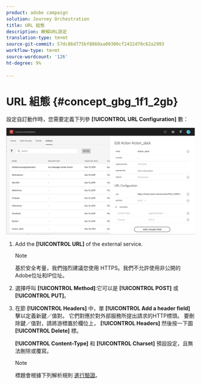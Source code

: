 ```yaml
---
product: adobe campaign
solution: Journey Orchestration
title: URL 組態
description: 瞭解URL設定
translation-type: tm+mt
source-git-commit: 57dc86d775bf8860aa09300cf2432d70c62a2993
workflow-type: tm+mt
source-wordcount: '126'
ht-degree: 9%

---
```



# URL 組態 {#concept_gbg_1f1_2gb}

設定自訂動作時，您需要定義下列參 **[!UICONTROL URL Configuration]** 數：

![](../assets/journeyurlconfiguration.png)

1. Add the **[!UICONTROL URL]** of the external service.

   >[!NOTE]
   >
   >基於安全考量，我們強烈建議您使用 HTTPS。我們不允許使用非公開的Adobe位址和IP位址。

1. 選擇呼叫 **[!UICONTROL Method]**:它可以是 **[!UICONTROL POST]** 或 **[!UICONTROL PUT]**。
1. 在節 **[!UICONTROL Headers]** 中，單 **[!UICONTROL Add a header field]** 擊以定義新鍵／值對。 它們對應於對外部服務所提出請求的HTTP標頭。 要刪除鍵／值對，請將游標置於欄位上， **[!UICONTROL Headers]** 然後按一下圖 **[!UICONTROL Delete]** 標。

   **[!UICONTROL Content-Type]** 和 **[!UICONTROL Charset]** 預設設定，且無法刪除或覆寫。

   >[!NOTE]
   >
   >標題會根據下列解析規則 [進行驗證](https://tools.ietf.org/html/rfc7230#section-3.2.4)。
